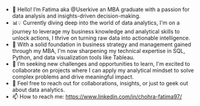 - 👋 Hello! I’m Fatima aka @Userkive an MBA graduate with a passion for data analysis and insights-driven decision-making.
- 📊💡 Currently diving deep into the world of data analytics, I'm on a journey to leverage my business knowledge and analytical skills to unlock actions, I thrive on turning raw data into actionable intelligence.
- 💼 With a solid foundation in business strategy and management gained through my MBA, I'm now sharpening my technical expertise in SQL, Python, and data visualization tools like Tableau. 
- 👀 I’m seeking new challenges and opportunities to learn, I'm excited to collaborate on projects where I can apply my analytical mindset to solve complex problems and drive meaningful impact.
- 💞️ Feel free to reach out for collaborations, insights, or just to geek out about data analytics. 
- 📫 How to reach me: https://www.linkedin.com/in/chohra-fatima97/

<!---
Userkive/Userkive is a ✨ special ✨ repository because its `README.md` (this file) appears on your GitHub profile.
You can click the Preview link to take a look at your changes.
--->
